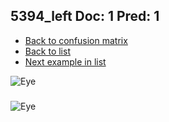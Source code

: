 ## 5394_left Doc: 1 Pred: 1
- [Back to confusion matrix](https://github.com/juliandewit/kaggle_retinopathy/blob/master/matrix.md)
- [Back to list](https://github.com/juliandewit/kaggle_retinopathy/blob/master/lists/11/list.md)
- [Next example in list](https://github.com/juliandewit/kaggle_retinopathy/blob/master/lists/11/54/5407_right.md)

![Eye](https://retinopaty.blob.core.windows.net/size1024/5394_left_1.jpeg)

### 

![Eye]()
